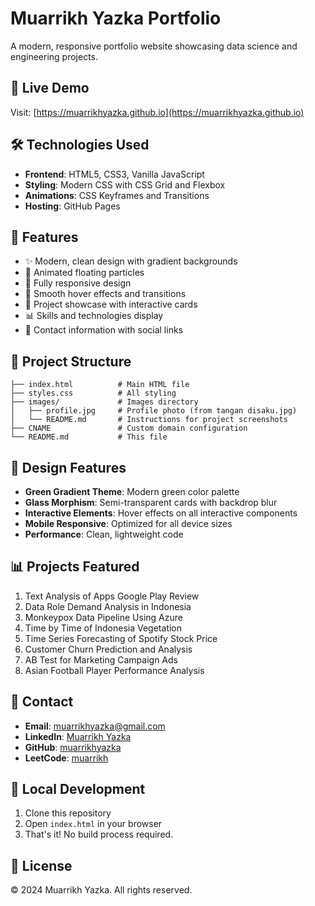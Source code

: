 # Muarrikh Yazka Portfolio

A modern, responsive portfolio website showcasing data science and engineering projects.

## 🚀 Live Demo
Visit: [https://muarrikhyazka.github.io](https://muarrikhyazka.github.io)

## 🛠️ Technologies Used
- **Frontend**: HTML5, CSS3, Vanilla JavaScript
- **Styling**: Modern CSS with CSS Grid and Flexbox
- **Animations**: CSS Keyframes and Transitions
- **Hosting**: GitHub Pages

## 📱 Features
- ✨ Modern, clean design with gradient backgrounds
- 🎨 Animated floating particles
- 📱 Fully responsive design
- 💫 Smooth hover effects and transitions
- 🎯 Project showcase with interactive cards
- 📊 Skills and technologies display
- 📧 Contact information with social links

## 📁 Project Structure
```
├── index.html          # Main HTML file
├── styles.css          # All styling
├── images/             # Images directory
│   ├── profile.jpg     # Profile photo (from tangan disaku.jpg)
│   └── README.md       # Instructions for project screenshots
├── CNAME               # Custom domain configuration
└── README.md           # This file
```

## 🎨 Design Features
- **Green Gradient Theme**: Modern green color palette
- **Glass Morphism**: Semi-transparent cards with backdrop blur
- **Interactive Elements**: Hover effects on all interactive components
- **Mobile Responsive**: Optimized for all device sizes
- **Performance**: Clean, lightweight code

## 📊 Projects Featured
1. Text Analysis of Apps Google Play Review
2. Data Role Demand Analysis in Indonesia
3. Monkeypox Data Pipeline Using Azure
4. Time by Time of Indonesia Vegetation
5. Time Series Forecasting of Spotify Stock Price
6. Customer Churn Prediction and Analysis
7. AB Test for Marketing Campaign Ads
8. Asian Football Player Performance Analysis

## 📧 Contact
- **Email**: muarrikhyazka@gmail.com
- **LinkedIn**: [Muarrikh Yazka](https://linkedin.com/in/muarrikh-yazka)
- **GitHub**: [muarrikhyazka](https://github.com/muarrikhyazka)
- **LeetCode**: [muarrikh](https://leetcode.com/u/muarrikh/)

## 🔧 Local Development
1. Clone this repository
2. Open `index.html` in your browser
3. That's it! No build process required.

## 📄 License
© 2024 Muarrikh Yazka. All rights reserved.